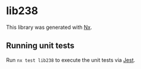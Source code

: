 # lib238

This library was generated with [Nx](https://nx.dev).


## Running unit tests

Run `nx test lib238` to execute the unit tests via [Jest](https://jestjs.io).


